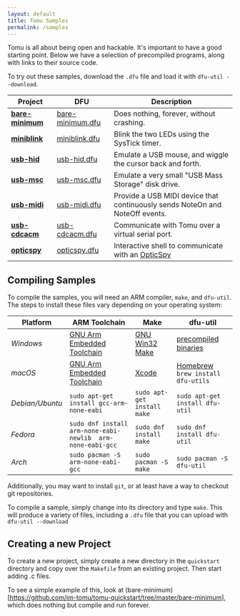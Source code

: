 ```yaml
---
layout: default
title: Tomu Samples
permalink: /samples
---
```


Tomu is all about being open and hackable.  It's important to have a good starting point.  Below we have a selection of precompiled programs, along with links to their source code.

To try out these samples, download the `.dfu` file and load it with `dfu-util --download`.

Project   | DFU | Description
---------- | -------------- | --------------
**[bare-minimum](https://github.com/im-tomu/tomu-quickstart/tree/master/bare-minimum)** | [bare-minimum.dfu](https://github.com/im-tomu/tomu-quickstart/raw/master/prebuilt/bare-minimum.dfu) | Does nothing, forever, without crashing.
**[miniblink](https://github.com/im-tomu/tomu-quickstart/tree/master/miniblink)** | [miniblink.dfu](https://github.com/im-tomu/tomu-quickstart/raw/master/prebuilt/miniblink.dfu) | Blink the two LEDs using the SysTick timer.
**[usb-hid](https://github.com/im-tomu/tomu-quickstart/tree/master/usb-hid)** | [usb-hid.dfu](https://github.com/im-tomu/tomu-quickstart/raw/master/prebuilt/usb-hid.dfu) | Emulate a USB mouse, and wiggle the cursor back and forth.
**[usb-msc](https://github.com/im-tomu/tomu-quickstart/tree/master/usb-msc)** | [usb-msc.dfu](https://github.com/im-tomu/tomu-quickstart/raw/master/prebuilt/usb-msc.dfu) | Emulate a very small "USB Mass Storage" disk drive.
**[usb-midi](https://github.com/im-tomu/tomu-quickstart/tree/master/usb-midi)** | [usb-midi.dfu](https://github.com/im-tomu/tomu-quickstart/raw/master/prebuilt/usb-midi.dfu) | Provide a USB MIDI device that continuously sends NoteOn and NoteOff events.
**[usb-cdcacm](https://github.com/im-tomu/tomu-quickstart/tree/master/usb-cdcacm)** | [usb-cdcacm.dfu](https://github.com/im-tomu/tomu-quickstart/raw/master/prebuilt/usb-cdcacm.dfu) | Communicate with Tomu over a virtual serial port.
**[opticspy](https://github.com/im-tomu/tomu-quickstart/tree/master/opticspy)**  | [opticspy.dfu](https://github.com/im-tomu/tomu-quickstart/raw/master/prebuilt/opticspy.dfu) | Interactive shell to communicate with an [OpticSpy](http://www.grandideastudio.com/opticspy/)

## Compiling Samples

To compile the samples, you will need an ARM compiler, `make`, and `dfu-util`.  The steps to install these files vary depending on your operating system:

Platform   | ARM Toolchain  | Make  | dfu-util
---------- | -------------- | ----- | ----------
*Windows*    | [GNU Arm Embedded Toolchain](https://developer.arm.com/open-source/gnu-toolchain/gnu-rm/downloads) | [GNU Win32 Make](http://gnuwin32.sourceforge.net/packages/make.htm) | [precompiled binaries](http://dfu-util.sourceforge.net/releases/dfu-util-0.8-binaries/win32-mingw32/)
*macOS*      | [GNU Arm Embedded Toolchain](https://developer.arm.com/open-source/gnu-toolchain/gnu-rm/downloads) | [Xcode](https://itunes.apple.com/us/app/xcode/id497799835) | [Homebrew](https://brew.sh/) `brew install dfu-utils`
*Debian/Ubuntu* | `sudo apt-get install gcc-arm-none-eabi` | `sudo apt-get install make` | `sudo apt-get install dfu-util`
*Fedora* | `sudo dnf install arm-none-eabi-newlib  arm-none-eabi-gcc` | `sudo dnf install make` | `sudo dnf install dfu-util`
*Arch* | `sudo pacman -S arm-none-eabi-gcc` | `sudo pacman -S make` | `sudo pacman -S dfu-util`

Additionally, you may want to install `git`, or at least have a way to checkout git repositories.

To compile a sample, simply change into its directory and type `make`.  This will produce a variety of files, including a `.dfu` file that you can upload with `dfu-util --download`

## Creating a new Project

To create a new project, simply create a new directory in the `quickstart` directory and copy over the `Makefile` from an existing project.  Then start adding .c files.

To see a simple example of this, look at (bare-minimum)[https://github.com/im-tomu/tomu-quickstart/tree/master/bare-minimum], which does nothing but compile and run forever.